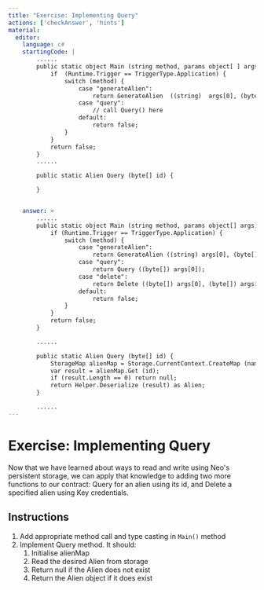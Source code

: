 ```yaml
---
title: "Exercise: Implementing Query"
actions: ['checkAnswer', 'hints']
material: 
  editor:
    language: c#
    startingCode: |
        ......
        public static object Main (string method, params object[ ] args) {
            if  (Runtime.Trigger == TriggerType.Application) {
                switch (method) {
                    case "generateAlien":
                        return GenerateAlien  ((string)  args[0], (byte[ ])  args[1]); 
                    case "query": 
                        // call Query() here
                    default: 
                        return false; 
                }
            }
            return false; 
        }
        ......

        public static Alien Query (byte[] id) {

        }


    answer: > 
        ......
        public static object Main (string method, params object[] args) {
            if (Runtime.Trigger == TriggerType.Application) {
                switch (method) {
                    case "generateAlien":
                        return GenerateAlien ((string) args[0], (byte[]) args[1]); 
                    case "query":
                        return Query ((byte[]) args[0]); 
                    case "delete": 
                        return Delete ((byte[]) args[0], (byte[]) args[1]); 
                    default: 
                        return false; 
                }
            }
            return false; 
        }

        ......

        public static Alien Query (byte[] id) {
            StorageMap alienMap = Storage.CurrentContext.CreateMap (nameof (alienMap)); 
            var result = alienMap.Get (id); 
            if (result.Length == 0) return null; 
            return Helper.Deserialize (result) as Alien; 
        }

        ......
---
```


# Exercise: Implementing Query

Now that we have learned about ways to read and write using Neo's persistent storage, we can apply that knowledge to adding two more functions to our contract: Query for an alien using its id, and Delete a specified alien using Key credentials. 

## Instructions

1. Add appropriate method call and type casting in `Main()` method
2. Implement Query method. It should: 
   1. Initialise alienMap
   2. Read the desired Alien from storage
   3. Return null if the Alien does not exist
   4. Return the Alien object if it does exist
